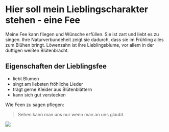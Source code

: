 # Hier soll mein Lieblingscharakter stehen - eine Fee

Meine Fee kann fliegen und Wünsche erfüllen. Sie ist zart und liebt es zu singen.
Ihre Naturverbundeheit zeigt sie dadurch, dass sie im Frühling alles zum Blühen bringt.
Löwenzahn ist ihre Lieblingsblume, vor allem in der duftigen weißen Blütenbracht.

## Eigenschaften der Lieblingsfee
* liebt Blumen
* singt am liebsten fröhliche Lieder
* trägt gerne Kleider aus Blütenblättern
* kann sich gut verstecken

Wie Feen zu sagen pflegen:
> Sehen kann man uns nur
> wenn man an uns glaubt.

<img src="https://cdn.pixabay.com/photo/2016/01/19/17/25/young-girl-1149701__340.jpg"/>